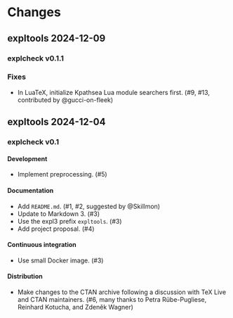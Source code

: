 # Changes

## expltools 2024-12-09

### explcheck v0.1.1

### Fixes
- In LuaTeX, initialize Kpathsea Lua module searchers first.
  (#9, #13, contributed by @gucci-on-fleek)

## expltools 2024-12-04

### explcheck v0.1

#### Development
- Implement preprocessing. (#5)

#### Documentation
- Add `README.md`. (#1, #2, suggested by @Skillmon)
- Update to Markdown 3. (#3)
- Use the expl3 prefix `expltools`. (#3)
- Add project proposal. (#4)

#### Continuous integration
- Use small Docker image. (#3)

#### Distribution
- Make changes to the CTAN archive following a discussion with TeX Live and CTAN maintainers.
  (#6, many thanks to Petra Rübe-Pugliese, Reinhard Kotucha, and Zdeněk Wagner)
